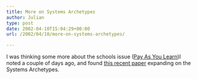 ```yaml
---
title: More on Systems Archetypes
author: Julian
type: post
date: 2002-04-10T15:04:29+00:00
url: /2002/04/10/more-on-systems-archetypes/

---
```

I was thinking some more about the schools issue ([Pay As You Learn][1])I noted a couple of days ago, and found [this recent paper][2] expanding on the Systems Archetypes.

 [1]: http://www.ymh23.dial.pipex.com/index.shtml?2002_04_01_archive.inc#75157253
 [2]: http://www.hlthsys.com/pub/sys_archetypes.pdf
